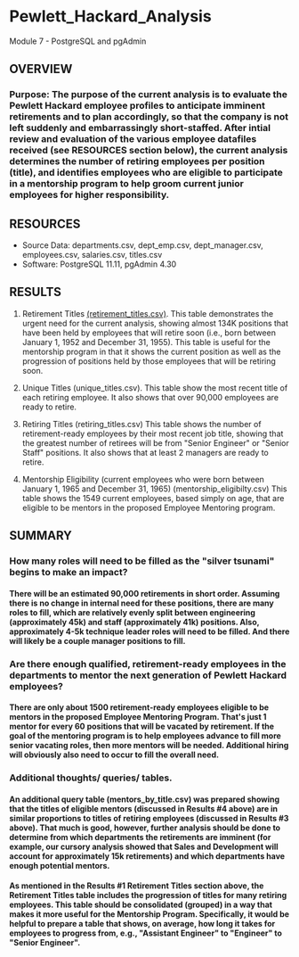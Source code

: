# Pewlett_Hackard_Analysis
Module 7 - PostgreSQL and pgAdmin

## OVERVIEW
### Purpose:  The purpose of the current analysis is to evaluate the Pewlett Hackard employee profiles to anticipate imminent retirements and to plan accordingly, so that the company is not left suddenly and embarrassingly short-staffed.  After intial review and evaluation of the various employee datafiles received (see RESOURCES section below), the current analysis determines the number of retiring employees per position (title), and identifies employees who are eligible to participate in a mentorship program to help groom current junior employees for higher responsibility.  


## RESOURCES
- Source Data: departments.csv, dept_emp.csv, dept_manager.csv, employees.csv, salaries.csv, titles.csv
- Software:  PostgreSQL 11.11, pgAdmin 4.30


## RESULTS
  1.  Retirement Titles [(retirement_titles.csv)](../Analysis/retirement_titles.csv).  This table demonstrates the urgent need for the current analysis, showing almost 134K positions that have been held by employees that will retire soon (i.e., born between January 1, 1952 and December 31, 1955).  This table is useful for the mentorship program in that it shows the current position as well as the progression of positions held by those employees that will be retiring soon.  

  2.  Unique Titles (unique_titles.csv).  This table show the most recent title of each retiring employee.  It also shows that over 90,000 employees are ready to retire.

  3.  Retiring Titles (retiring_titles.csv)  This table shows the number of retirement-ready employees by their most recent job title, showing that the greatest number of retirees will be from "Senior Engineer" or "Senior Staff" positions.  It also shows that at least 2 managers are ready to retire.

  4.  Mentorship Eligibility (current employees who were born between January 1, 1965 and December 31, 1965) (mentorship_eligibilty.csv)  This table shows the 1549 current employees, based simply on age, that are eligible to be mentors in the proposed Employee Mentoring program.


## SUMMARY
### How many roles will need to be filled as the "silver tsunami" begins to make an impact?
#### There will be an estimated 90,000 retirements in short order.  Assuming there is no change in internal need for these positions, there are many roles to fill, which are relatively evenly split between engineering (approximately 45k) and staff (approximately 41k) positions.  Also, approximately 4-5k technique leader roles will need to be filled.  And there will likely be a couple manager positions to fill.

### Are there enough qualified, retirement-ready employees in the departments to mentor the next generation of Pewlett Hackard employees? 
#### There are only about 1500 retirement-ready employees eligible to be mentors in the proposed Employee Mentoring Program.  That's just 1 mentor for every 60 positions that will be vacated by retirement.  If the goal of the mentoring program is to help employees advance to fill more senior vacating roles, then more mentors will be needed.  Additional hiring will obviously also need to occur to fill the overall need.

### Additional thoughts/ queries/ tables.
#### An additional query table (mentors_by_title.csv) was prepared showing that the titles of eligible mentors (discussed in Results #4 above) are in similar proportions to titles of retiring employees (discussed in Results #3 above).  That much is good, however, further analysis should be done to determine from which departments the retirements are imminent (for example, our cursory analysis showed that Sales and Development will account for approximately 15k retirements) and which departments have enough potential mentors.  

#### As mentioned in the Results #1 Retirement Titles section above, the Retirement Titles table includes the progression of titles for many retiring employees.  This table should be consolidated (grouped) in a way that makes it more useful for the Mentorship Program.  Specifically, it would be helpful to prepare a table that shows, on average, how long it takes for employees to progress from, e.g., "Assistant Engineer" to "Engineer" to "Senior Engineer". 



